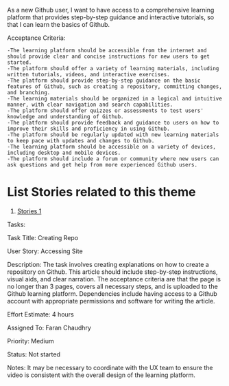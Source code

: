 As a new Github user, I want to have access to a comprehensive learning platform that provides step-by-step guidance and interactive tutorials, so that I can learn the basics of Github.
 
Acceptance Criteria:

    -The learning platform should be accessible from the internet and should provide clear and concise instructions for new users to get started.
    -The platform should offer a variety of learning materials, including written tutorials, videos, and interactive exercises.
    -The platform should provide step-by-step guidance on the basic features of Github, such as creating a repository, committing changes, and branching.
    -The learning materials should be organized in a logical and intuitive manner, with clear navigation and search capabilities.
    -The platform should offer quizzes or assessments to test users' knowledge and understanding of Github.
    -The platform should provide feedback and guidance to users on how to improve their skills and proficiency in using Github.
    -The platform should be regularly updated with new learning materials to keep pace with updates and changes to Github.
    -The learning platform should be accessible on a variety of devices, including desktop and mobile devices.
    -The platform should include a forum or community where new users can ask questions and get help from more experienced Github users.

# List Stories related to this theme
1. [Stories 1](documentation/templates/theme/initiatives/epics/stories/tasks/task_template.md)

Tasks:

Task Title: Creating Repo

User Story: Accessing Site

Description:
The task involves creating explanations on how to create a repository on Github. This article should include step-by-step instructions, visual aids, and clear narration. The acceptance criteria are that the page is no longer than 3 pages, covers all necessary steps, and is uploaded to the Github learning platform. Dependencies include having access to a Github account with appropriate permissions and software for writing the article.

Effort Estimate:
4 hours

Assigned To:
Faran Chaudhry

Priority:
Medium

Status:
Not started

Notes:
It may be necessary to coordinate with the UX team to ensure the video is consistent with the overall design of the learning platform.